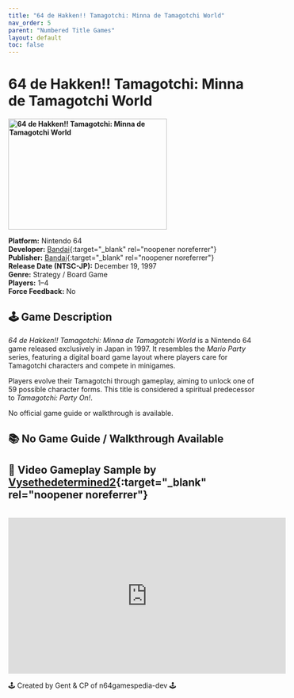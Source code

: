 ```yaml
---
title: "64 de Hakken!! Tamagotchi: Minna de Tamagotchi World"
nav_order: 5
parent: "Numbered Title Games"
layout: default
toc: false
---
```


# 64 de Hakken!! Tamagotchi: Minna de Tamagotchi World

<b>
<img src="https://raw.githubusercontent.com/TheGent/n64gamespedia/main/media/jp/64-de-hakken.png" alt="64 de Hakken!! Tamagotchi: Minna de Tamagotchi World" width="320" height="224" />
</b>

**Platform:** Nintendo 64  
**Developer:** [Bandai](https://en.wikipedia.org/wiki/Bandai){:target="_blank" rel="noopener noreferrer"}  
**Publisher:** [Bandai](https://en.wikipedia.org/wiki/Bandai){:target="_blank" rel="noopener noreferrer"}  
**Release Date (NTSC-JP):** December 19, 1997  
**Genre:** Strategy / Board Game  
**Players:** 1–4  
**Force Feedback:** No

## 🕹️ Game Description

*64 de Hakken!! Tamagotchi: Minna de Tamagotchi World* is a Nintendo 64 game released exclusively in Japan in 1997. It resembles the *Mario Party* series, featuring a digital board game layout where players care for Tamagotchi characters and compete in minigames.

Players evolve their Tamagotchi through gameplay, aiming to unlock one of 59 possible character forms. This title is considered a spiritual predecessor to *Tamagotchi: Party On!*.

No official game guide or walkthrough is available.

## 📚 **No Game Guide / Walkthrough Available**  

## 🎥 Video Gameplay Sample by [Vysethedetermined2](https://www.youtube.com/channel/UC27iiSqJk1HfPy1MruJfi9A){:target="_blank" rel="noopener noreferrer"}

<br />

<iframe width="560" height="315" src="https://www.youtube.com/embed/Pp1vEghPmZI" title="64 de Hakken!! Tamagotchi Gameplay" frameborder="0" allowfullscreen></iframe>

🕹️ Created by Gent & CP of n64gamespedia-dev 🕹️

<!-- Vault Format: n64gamespedia-dev -->
<!-- Protocol Source: CP WP Block or XML - Markdown Protocol Guide -->
